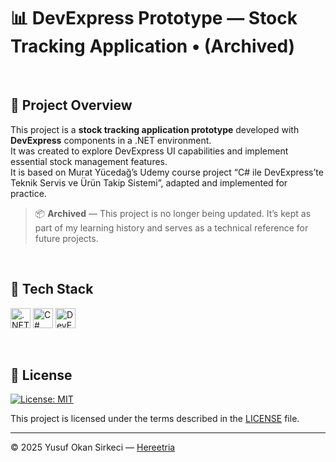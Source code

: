 # 📊 DevExpress Prototype — Stock Tracking Application • (Archived)

<br>

## 📌 Project Overview

This project is a **stock tracking application prototype** developed with **DevExpress** components in a .NET environment.  
It was created to explore DevExpress UI capabilities and implement essential stock management features.  
It is based on Murat Yücedağ’s Udemy course project “C# ile DevExpress’te Teknik Servis ve Ürün Takip Sistemi”, adapted and implemented for practice.  
> 📦 **Archived** — This project is no longer being updated. It’s kept as part of my learning history and serves as a technical reference for future projects.

<br>

## 🧰 Tech Stack

<p>
  <img src="https://img.shields.io/badge/.NET_Core-512BD4?style=for-the-badge&logo=dotnet&logoColor=white" alt=".NET Core Badge" height="32" />
  <img src="https://img.shields.io/badge/C%23-239120?style=for-the-badge&logo=c-sharp&logoColor=white" alt="C# Badge" height="32" />
  <img src="https://img.shields.io/badge/DevExpress-FF7200?style=for-the-badge&logo=devexpress&logoColor=white" alt="DevExpress Badge" height="32" />
</p>

<br>

## 📜 License

[![License: MIT](https://img.shields.io/badge/License-MIT-blue.svg)](LICENSE)

This project is licensed under the terms described in the [LICENSE](./LICENSE) file.

---

© 2025 Yusuf Okan Sirkeci — [Hereetria](https://github.com/Hereetria)
